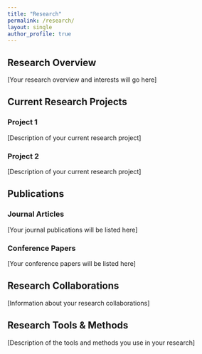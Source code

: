 ```yaml
---
title: "Research"
permalink: /research/
layout: single
author_profile: true
---
```


## Research Overview

[Your research overview and interests will go here]

## Current Research Projects

### Project 1
[Description of your current research project]

### Project 2
[Description of your current research project]

## Publications

### Journal Articles
[Your journal publications will be listed here]

### Conference Papers
[Your conference papers will be listed here]

## Research Collaborations

[Information about your research collaborations]

## Research Tools & Methods

[Description of the tools and methods you use in your research] 